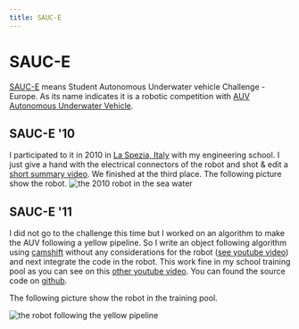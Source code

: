 ```yaml
---
title: SAUC-E
---
```


# SAUC-E

<a href="http://sauc-europe.org/">SAUC-E</a> means Student Autonomous Underwater vehicle Challenge - Europe. 
As its name indicates it is a robotic competition with 
<a href="http://en.wikipedia.org/wiki/Auv">AUV Autonomous Underwater Vehicle</a>. 

## SAUC-E '10

I participated to it in 2010 in <a href="http://en.wikipedia.org/wiki/La_Spezia">La Spezia, Italy</a> 
with my engineering school.
I just give a hand with the electrical connectors of the robot and shot & edit a 
<a href="http://www.youtube.com/watch?v=8qtgPdAXAFQ&feature=plcp">short summary video</a>. We finished at the
third place. The following picture show the robot.
<img src="/src/robotic/sauce10.png" alt="the 2010 robot in the sea water"/>

## SAUC-E '11

I did not go to the challenge this time but I worked on an algorithm to make the AUV
following a yellow pipeline.
So I write an object following algorithm using 
<a href="http://opencv.willowgarage.com/documentation/cpp/motion_analysis_and_object_tracking.html#cv-camshift">camshift</a>
without any considerations for the robot 
(<a href="http://www.youtube.com/watch?v=7d_2A1_NbyA&feature=plcp">see youtube video</a>) and next integrate
the code in the robot. This work fine in my school training pool as you can see on this 
<a href="http://www.youtube.com/watch?v=1-Zy_YwxD2Y&feature=plcp">other youtube video</a>.
You can found the source code on <a href="https://github.com/maggick/imgTracking">github</a>.

The following picture show the robot in the training pool.

<img src="/src/robotic/saucisse.png" alt="the robot following the yellow pipeline"/>

